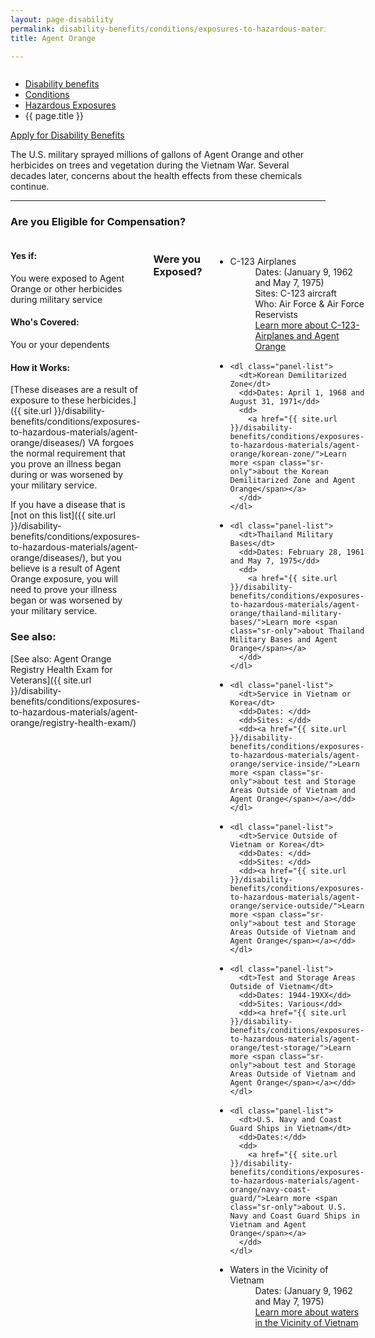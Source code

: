 ```yaml
---
layout: page-disability
permalink: disability-benefits/conditions/exposures-to-hazardous-materials/agent-orange/index.html
title: Agent Orange

---
```


<div class="splash" markdown="0">
<div class="row" markdown="0">
<div class="small-12 columns" markdown="0">

<ul class="breadcrumbs" role="menubar" aria-label="Primary">
<li class="parent"><a href="{{ site.url }}/disability-benefits/">Disability benefits</a></li>
<li class="parent"><a href="{{ site.url }}/disability-benefits/conditions/">Conditions</a></li>
<li class="parent"><a href="{{ site.url }}/disability-benefits/conditions/exposures-to-hazardous-materials/">Hazardous Exposures</a></li>
<li class="active">{{ page.title }}</li>
</ul>

</div>
</div>
</div>

<div class="main" role="main" markdown="0">

<div class="action-bar">
  <div class="row">
    <div class="small-12 columns">
      <a class="button small start" href="{{ site.url}}/disability-benefits/get/">Apply for Disability Benefits</a>
    </div>
  </div>  
</div>

<div class="section one" markdown="0">
<div class="primary" markdown="0">
<div class="row" markdown="0">
<div class="small-12 columns">

<div markdown="1">

The U.S. military sprayed millions of gallons of Agent Orange and other herbicides on trees and vegetation during the Vietnam War. Several decades later, concerns about the health effects from these chemicals continue.

-------------------------------------------

### Are you Eligible for Compensation?

</div>
</div>
<div class="small-12 columns">

<div class="call-out" markdown="1">

#### Yes if:

You were exposed to Agent Orange or other herbicides during military service

#### Who's Covered:

You or your dependents

#### How it Works:

[These diseases are a result of exposure to these herbicides.]({{ site.url }}/disability-benefits/conditions/exposures-to-hazardous-materials/agent-orange/diseases/) VA forgoes the normal requirement that you prove an illness began during or was worsened by your military service.

If you have a disease that is [not on this list]({{ site.url }}/disability-benefits/conditions/exposures-to-hazardous-materials/agent-orange/diseases/), but you believe is a result of Agent Orange exposure, you will need to prove your illness began or was worsened by your military service.

### See also:

[See also: Agent Orange Registry Health Exam for Veterans]({{ site.url }}/disability-benefits/conditions/exposures-to-hazardous-materials/agent-orange/registry-health-exam/)

</div>




<h3>Were you Exposed?</h3>

<ul class="small-block-grid-1 medium-block-grid-2">

  <li>
    <dl class="panel-list">
      <dt>C-123 Airplanes</dt>
      <dd>Dates: (January 9, 1962 and May 7, 1975)</dd>
      <dd>Sites: C-123 aircraft</dd>
      <dd>Who: Air Force & Air Force Reservists</dd>
      <dd><a href="{{ site.url }}/disability-benefits/conditions/exposures-to-hazardous-materials/agent-orange/c-123/">Learn more <span class="sr-only">about C-123- Airplanes and Agent Orange</span></a></dd>
    </dl>

  </li>  


  <li>

    <dl class="panel-list">
      <dt>Korean Demilitarized Zone</dt>
      <dd>Dates: April 1, 1968 and August 31, 1971</dd>
      <dd>
        <a href="{{ site.url }}/disability-benefits/conditions/exposures-to-hazardous-materials/agent-orange/korean-zone/">Learn more <span class="sr-only">about the Korean Demilitarized Zone and Agent Orange</span></a>
      </dd>
    </dl>

  </li>  



  <li>

    <dl class="panel-list">
      <dt>Thailand Military Bases</dt>
      <dd>Dates: February 28, 1961 and May 7, 1975</dd>
      <dd>
        <a href="{{ site.url }}/disability-benefits/conditions/exposures-to-hazardous-materials/agent-orange/thailand-military-bases/">Learn more <span class="sr-only">about Thailand Military Bases and Agent Orange</span></a>
      </dd>
    </dl>

  </li>

  <li>

    <dl class="panel-list">
      <dt>Service in Vietnam or Korea</dt>
      <dd>Dates: </dd>
      <dd>Sites: </dd>
      <dd><a href="{{ site.url }}/disability-benefits/conditions/exposures-to-hazardous-materials/agent-orange/service-inside/">Learn more <span class="sr-only">about test and Storage Areas Outside of Vietnam and Agent Orange</span></a></dd>
    </dl>

  </li>   

  <li>

    <dl class="panel-list">
      <dt>Service Outside of Vietnam or Korea</dt>
      <dd>Dates: </dd>
      <dd>Sites: </dd>
      <dd><a href="{{ site.url }}/disability-benefits/conditions/exposures-to-hazardous-materials/agent-orange/service-outside/">Learn more <span class="sr-only">about test and Storage Areas Outside of Vietnam and Agent Orange</span></a></dd>
    </dl>

  </li>   

  <li>

    <dl class="panel-list">
      <dt>Test and Storage Areas Outside of Vietnam</dt>
      <dd>Dates: 1944-19XX</dd>
      <dd>Sites: Various</dd>
      <dd><a href="{{ site.url }}/disability-benefits/conditions/exposures-to-hazardous-materials/agent-orange/test-storage/">Learn more <span class="sr-only">about test and Storage Areas Outside of Vietnam and Agent Orange</span></a></dd>
    </dl>

  </li>   

  <li>

    <dl class="panel-list">
      <dt>U.S. Navy and Coast Guard Ships in Vietnam</dt>
      <dd>Dates:</dd>
      <dd>
        <a href="{{ site.url }}/disability-benefits/conditions/exposures-to-hazardous-materials/agent-orange/navy-coast-guard/">Learn more <span class="sr-only">about U.S. Navy and Coast Guard Ships in Vietnam and Agent Orange</span></a>
      </dd>
    </dl>

  </li>

  <li>

  <dl class="panel-list">
    <dt>Waters in the Vicinity of Vietnam</dt>
    <dd>Dates: (January 9, 1962 and May 7, 1975)</dd>
    <dd>
      <a href="{{ site.url }}/disability-benefits/conditions/exposures-to-hazardous-materials/agent-orange/water-vietnam/">Learn more <span class="sr-only">about waters in the Vicinity of Vietnam</span></a>
    </dd>
  </dl>

</li>   


</ul>

</div>
</div>
</div>

</div>

</div>
